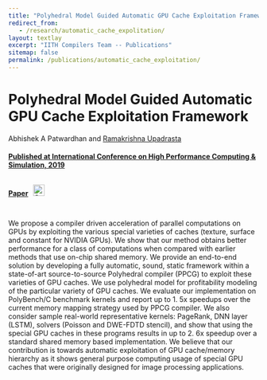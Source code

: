 ```yaml
---
title: "Polyhedral Model Guided Automatic GPU Cache Exploitation Framework"
redirect_from:
   - /research/automatic_cache_expolitation/
layout: textlay
excerpt: "IITH Compilers Team -- Publications"
sitemap: false
permalink: /publications/automatic_cache_exploitation/
---
```



<div class="container-fluid" style="height:100%; width:100%"> 
<h1>Polyhedral Model Guided Automatic GPU Cache Exploitation Framework</h1>
<p>Abhishek A Patwardhan and <a href="https://www.iith.ac.in/~ramakrishna" target="_blank">Ramakrishna Upadrasta</p>
<h4> Published at International Conference on High Performance Computing & Simulation, 2019</h4>
 
 <br>

 <div style="position:relative; top:-25px;">
 <h4><a href="https://ieeexplore.ieee.org/document/9188095" target="_blank">Paper</a>
 &nbsp;
 <a href= "https://github.com/abhishek111226/Texturizing-PPCG" target="_blank">
 <img class="dp-img" alt="OpenMp_Github" src="https://github.githubassets.com/favicons/favicon.svg" width="23px" height="23px" />
 </a> 
  </h4>
 </div>
 
<p>We propose a compiler driven acceleration of parallel computations on GPUs by exploiting the various special varieties of caches (texture, surface and constant for NVIDIA GPUs). We show that our method obtains better performance for a class of computations when compared with earlier methods that use on-chip shared memory. We provide an end-to-end solution by developing a fully automatic, sound, static framework within a state-of-art source-to-source Polyhedral compiler (PPCG) to exploit these varieties of GPU caches. We use polyhedral model for profitability modeling of the particular variety of GPU caches. We evaluate our implementation on PolyBench/C benchmark kernels and report up to 1. 5x speedups over the current memory mapping strategy used by PPCG compiler. We also consider sample real-world representative kernels: PageRank, DNN layer (LSTM), solvers (Poisson and DWE-FDTD stencil), and show that using the special GPU caches in these programs results in up to 2. 6x speedup over a standard shared memory based implementation. We believe that our contribution is towards automatic exploitation of GPU cache/memory hierarchy as it shows general purpose computing usage of special GPU caches that were originally designed for image processing applications.</p>
<br>
</div>
